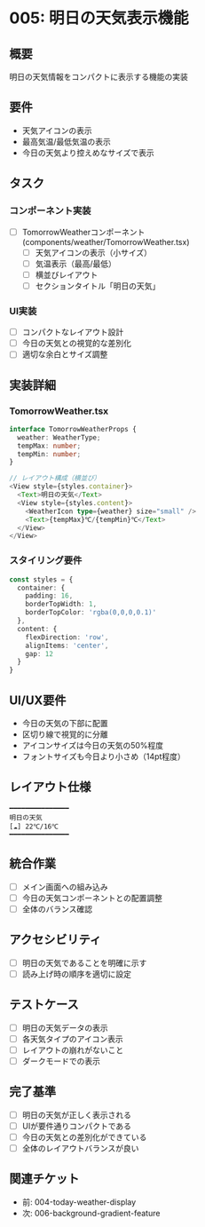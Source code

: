 # 005: 明日の天気表示機能

## 概要
明日の天気情報をコンパクトに表示する機能の実装

## 要件
- 天気アイコンの表示
- 最高気温/最低気温の表示
- 今日の天気より控えめなサイズで表示

## タスク

### コンポーネント実装
- [ ] TomorrowWeatherコンポーネント (components/weather/TomorrowWeather.tsx)
  - [ ] 天気アイコンの表示（小サイズ）
  - [ ] 気温表示（最高/最低）
  - [ ] 横並びレイアウト
  - [ ] セクションタイトル「明日の天気」

### UI実装
- [ ] コンパクトなレイアウト設計
- [ ] 今日の天気との視覚的な差別化
- [ ] 適切な余白とサイズ調整

## 実装詳細

### TomorrowWeather.tsx
```typescript
interface TomorrowWeatherProps {
  weather: WeatherType;
  tempMax: number;
  tempMin: number;
}

// レイアウト構成（横並び）
<View style={styles.container}>
  <Text>明日の天気</Text>
  <View style={styles.content}>
    <WeatherIcon type={weather} size="small" />
    <Text>{tempMax}℃/{tempMin}℃</Text>
  </View>
</View>
```

### スタイリング要件
```typescript
const styles = {
  container: {
    padding: 16,
    borderTopWidth: 1,
    borderTopColor: 'rgba(0,0,0,0.1)'
  },
  content: {
    flexDirection: 'row',
    alignItems: 'center',
    gap: 12
  }
}
```

## UI/UX要件
- 今日の天気の下部に配置
- 区切り線で視覚的に分離
- アイコンサイズは今日の天気の50%程度
- フォントサイズも今日より小さめ（14pt程度）

## レイアウト仕様
```
━━━━━━━━━━━━━━━
明日の天気
[☁️] 22℃/16℃
━━━━━━━━━━━━━━━
```

## 統合作業
- [ ] メイン画面への組み込み
- [ ] 今日の天気コンポーネントとの配置調整
- [ ] 全体のバランス確認

## アクセシビリティ
- [ ] 明日の天気であることを明確に示す
- [ ] 読み上げ時の順序を適切に設定

## テストケース
- [ ] 明日の天気データの表示
- [ ] 各天気タイプのアイコン表示
- [ ] レイアウトの崩れがないこと
- [ ] ダークモードでの表示

## 完了基準
- [ ] 明日の天気が正しく表示される
- [ ] UIが要件通りコンパクトである
- [ ] 今日の天気との差別化ができている
- [ ] 全体のレイアウトバランスが良い

## 関連チケット
- 前: 004-today-weather-display
- 次: 006-background-gradient-feature